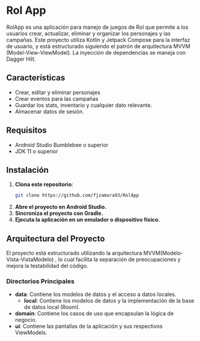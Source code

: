 # Rol App

RolApp es una aplicación para manejo de juegos de Rol que permite a los usuarios crear, actualizar, eliminar y organizar los personajes y las campañas. Este proyecto utiliza Kotlin y Jetpack Compose para la interfaz de usuario, y está estructurado siguiendo el patrón de arquitectura MVVM (Model-View-ViewModel). La inyección de dependencias se maneja con Dagger Hilt.

## Características

- Crear, editar y eliminar personajes
- Crear eventos para las campañas
- Guardar los stats, inventario y cualquier dato relevante.
- Almacenar datos de sesión.

## Requisitos

- Android Studio Bumblebee o superior
- JDK 11 o superior

## Instalación

1. **Clona este repositorio**:
   ```sh
   git clone https://github.com/fjzamora93/RolApp

2. **Abre el proyecto en Android Studio.**
3. **Sincroniza el proyecto con Gradle.**
4. **Ejecuta la aplicación en un emulador o dispositivo físico.**

## Arquitectura del Proyecto

El proyecto está estructurado utilizando la arquitectura MVVM(Modelo-Vista-VistaModelo) , lo cual facilita la separación de preocupaciones y mejora la testabilidad del código.

### Directorios Principales

- **data**: Contiene los modelos de datos y el acceso a datos locales.
  - **local**: Contiene los modelos de datos y la implementación de la base de datos local (Room).
- **domain**: Contiene los casos de uso que encapsulan la lógica de negocio.
- **ui**: Contiene las pantallas de la aplicación y sus respectivos ViewModels.


